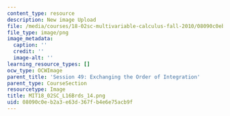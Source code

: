 ```yaml
---
content_type: resource
description: New image Upload
file: /media/courses/18-02sc-multivariable-calculus-fall-2010/08090c0eb2a3e63d367fb4e6e75acb9f_MIT18_02SC_L16Brds_14.png
file_type: image/png
image_metadata:
  caption: ''
  credit: ''
  image-alt: ''
learning_resource_types: []
ocw_type: OCWImage
parent_title: 'Session 49: Exchanging the Order of Integration'
parent_type: CourseSection
resourcetype: Image
title: MIT18_02SC_L16Brds_14.png
uid: 08090c0e-b2a3-e63d-367f-b4e6e75acb9f
---
```

